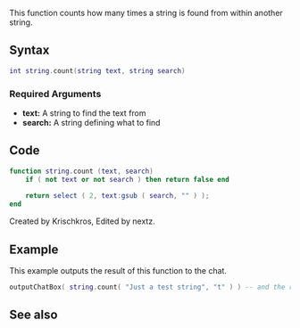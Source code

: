 This function counts how many times a string is found from within another string.

Syntax
------

``` lua
int string.count(string text, string search)
```

### Required Arguments

-   **text:** A string to find the text from
-   **search:** A string defining what to find

Code
----

``` lua
function string.count (text, search)
    if ( not text or not search ) then return false end
    
    return select ( 2, text:gsub ( search, "" ) );
end
```

Created by Krischkros, Edited by nextz.

Example
-------

This example outputs the result of this function to the chat.

``` lua
outputChatBox( string.count( "Just a test string", "t" ) ) -- and the result is 4!
```

See also
--------
